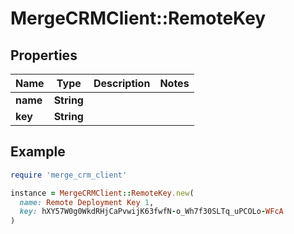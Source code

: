 # MergeCRMClient::RemoteKey

## Properties

| Name | Type | Description | Notes |
| ---- | ---- | ----------- | ----- |
| **name** | **String** |  |  |
| **key** | **String** |  |  |

## Example

```ruby
require 'merge_crm_client'

instance = MergeCRMClient::RemoteKey.new(
  name: Remote Deployment Key 1,
  key: hXY57W0g0WkdRHjCaPvwijK63fwfN-o_Wh7f30SLTq_uPCOLo-WFcA
)
```

